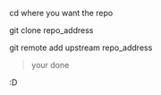 cd where you want the repo

git clone repo_address

git remote add upstream repo_address

> your done

:D
